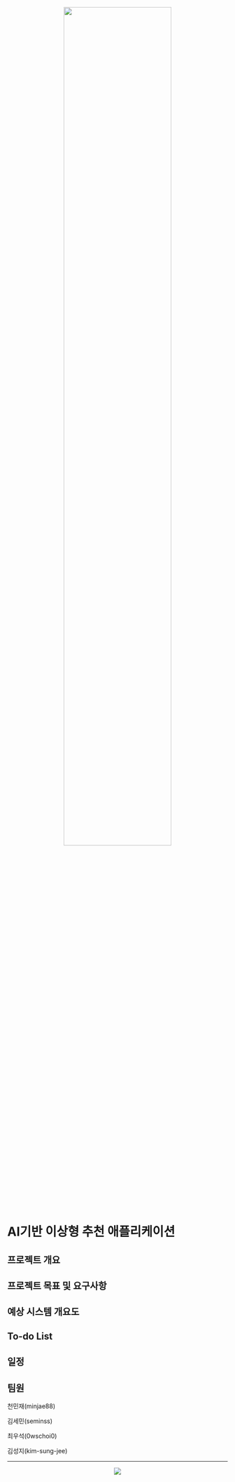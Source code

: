 <p align="center">
<img src="https://user-images.githubusercontent.com/85841791/221329070-b28a58e9-2aab-4e9c-b2e7-568839fa424e.png" width="70%">
</p>


# AI기반 이상형 추천 애플리케이션

## 프로젝트 개요

## 프로젝트 목표 및 요구사항

## 예상 시스템 개요도

## To-do List

## 일정

## 팀원

천민재(minjae88)

김세민(seminss)

최우석(0wschoi0)

김성지(kim-sung-jee)

---

<p align="center">
<img src="https://user-images.githubusercontent.com/85841791/221329325-42524824-138f-4e2d-b370-512163691569.png">
</p>
